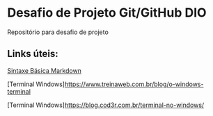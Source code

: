# Desafio de Projeto Git/GitHub DIO

Repositório para desafio de projeto

## Links úteis: 
[Sintaxe Básica Markdown](https://www.markdownguide.org/basic-syntax/)

[Terminal Windows]https://www.treinaweb.com.br/blog/o-windows-terminal 

[Terminal Windows]https://blog.cod3r.com.br/terminal-no-windows/

